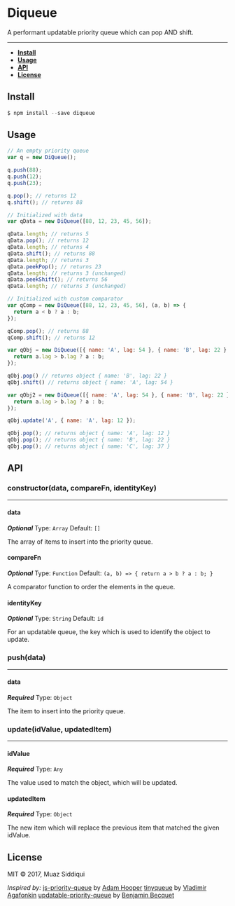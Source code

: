 # Diqueue
A performant updatable priority queue which can pop AND shift.

---

* **[Install](#install)**
* **[Usage](#usage)**
* **[API](#api)**
* **[License](#license)**


## Install

```javascript
$ npm install --save diqueue
```

## Usage
```javascript
// An empty priority queue
var q = new DiQueue();

q.push(88);
q.push(12);
q.push(23);

q.pop(); // returns 12
q.shift(); // returns 88

// Initialized with data
var qData = new DiQueue([88, 12, 23, 45, 56]);

qData.length; // returns 5
qData.pop(); // returns 12
qData.length; // returns 4
qData.shift(); // returns 88
qData.length; // returns 3
qData.peekPop(); // returns 23
qData.length; // returns 3 (unchanged)
qData.peekShift(); // returns 56
qData.length; // returns 3 (unchanged)

// Initialized with custom comparator
var qComp = new DiQueue([88, 12, 23, 45, 56], (a, b) => {
  return a < b ? a : b;
});

qComp.pop(); // returns 88
qComp.shift(); // returns 12

var qObj = new DiQueue([{ name: 'A', lag: 54 }, { name: 'B', lag: 22 }, { name: 'C', lag: 37 }], (a, b) => {
  return a.lag > b.lag ? a : b;
});

qObj.pop() // returns object { name: 'B', lag: 22 }
qObj.shift() // returns object { name: 'A', lag: 54 }

var qObj2 = new DiQueue([{ name: 'A', lag: 54 }, { name: 'B', lag: 22 }, { name: 'C', lag: 37 }], (a, b) => {
  return a.lag > b.lag ? a : b;
});

qObj.update('A', { name: 'A', lag: 12 });

qObj.pop(); // returns object { name: 'A', lag: 12 }
qObj.pop(); // returns object { name: 'B', lag: 22 }
qObj.pop(); // returns object { name: 'C', lag: 37 }
```

## API

### constructor(data, compareFn, identityKey)
---

#### data
_**Optional**_
Type: `Array`
Default: `[]`

The array of items to insert into the priority queue.

#### compareFn
_**Optional**_
Type: `Function`
Default: `(a, b) => {
    return a > b ? a : b;
}`

A comparator function to order the elements in the queue.

#### identityKey
_**Optional**_
Type: `String`
Default: `id`

For an updatable queue, the key which is used to identify the object to update.

### push(data)
---

#### data
_**Required**_
Type: `Object`

The item to insert into the priority queue.

### update(idValue, updatedItem)
---

#### idValue
_**Required**_
Type: `Any`

The value used to match the object, which will be updated.

#### updatedItem
_**Required**_
Type: `Object`

The new item which will replace the previous item that matched the given idValue.

## License

MIT © 2017, Muaz Siddiqui

*Inspired by:*
[js-priority-queue](https://github.com/adamhooper/js-priority-queue) by [Adam Hooper](https://github.com/adamhooper)
[tinyqueue](https://github.com/mourner/tinyqueue) by [Vladimir Agafonkin](https://github.com/mourner)
[updatable-priority-queue](https://github.com/bbecquet/updatable-priority-queue) by [Benjamin Becquet](https://github.com/bbecquet)
